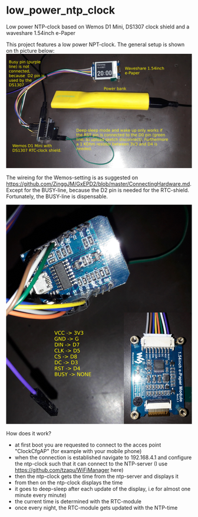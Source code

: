 # low_power_ntp_clock
Low power NTP-clock based on Wemos D1 Mini, DS1307 clock shield and a waveshare 1.54inch e-Paper

This project features a low power NPT-clock. The general setup is shown on th picture below:
![alt text](./Layout.jpg "Layout with Wemos, clock, e-paper and power bank")

The wireing for the Wemos-setting is as suggested on https://github.com/ZinggJM/GxEPD2/blob/master/ConnectingHardware.md. Except for the BUSY-line, because the D2 pin is needed for the RTC-shield. Fortunately, the BUSY-line is dispensable.

![alt text](./Wireing.jpg "Wireing for the layout.")

How does it work?
+ at first boot you are requested to connect to the acces point "ClockCfgAP" (for example with your mobile phone)
+ when the connection is established navigate to 192.168.4.1 and configure the ntp-clock such that it can connect to the NTP-server (I use https://github.com/tzapu/WiFiManager here)
+ then the ntp-clock gets the time from the ntp-server and displays it
+ from then on the ntp-clock displays the time
+ it goes to deep-sleep after each update of the display, i.e for almost one minute every minute)
+ the current time is determined with the RTC-module
+ once every night, the RTC-module gets updated with the NTP-time
